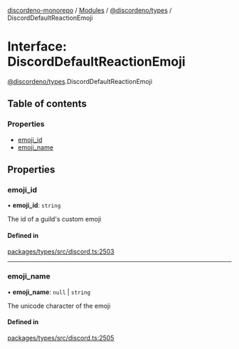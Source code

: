 [discordeno-monorepo](../README.md) / [Modules](../modules.md) / [@discordeno/types](../modules/discordeno_types.md) / DiscordDefaultReactionEmoji

# Interface: DiscordDefaultReactionEmoji

[@discordeno/types](../modules/discordeno_types.md).DiscordDefaultReactionEmoji

## Table of contents

### Properties

- [emoji_id](discordeno_types.DiscordDefaultReactionEmoji.md#emoji_id)
- [emoji_name](discordeno_types.DiscordDefaultReactionEmoji.md#emoji_name)

## Properties

### emoji_id

• **emoji_id**: `string`

The id of a guild's custom emoji

#### Defined in

[packages/types/src/discord.ts:2503](https://github.com/deepsarda/discordeno/blob/c6dc30bb/packages/types/src/discord.ts#L2503)

---

### emoji_name

• **emoji_name**: `null` \| `string`

The unicode character of the emoji

#### Defined in

[packages/types/src/discord.ts:2505](https://github.com/deepsarda/discordeno/blob/c6dc30bb/packages/types/src/discord.ts#L2505)

